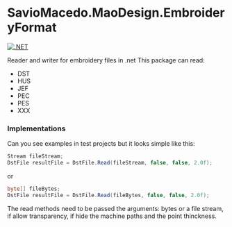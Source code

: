 # SavioMacedo.MaoDesign.EmbroideryFormat
[![.NET](https://github.com/SavioMacedo/SavioMacedo.MaoDesign.EmbroideryFormat/actions/workflows/dotnet.yml/badge.svg?branch=main)](https://github.com/SavioMacedo/SavioMacedo.MaoDesign.EmbroideryFormat/actions/workflows/dotnet.yml)

Reader and writer for embroidery files in .net
This package can read:
* DST
* HUS
* JEF
* PEC
* PES
* XXX

### Implementations
Can you see examples in test projects but it looks simple like this:

```csharp
Stream fileStream;
DstFile resultFile = DstFile.Read(fileStream, false, false, 2.0f);
 ```
 
 or

```csharp
byte[] fileBytes;
DstFile resultFile = DstFile.Read(fileBytes, false, false, 2.0f);
 ```
 
 The read methods need to be passed the arguments: bytes or a file stream, if allow transparency, if hide the machine paths and the point thinckness.
